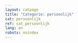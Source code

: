 ```yaml
---
layout: catpage
title: "Categorie: persoonlijk"
cat: persoonlijk
ref: cat_persoonlijk
lang: en
robots: noindex
---
```

